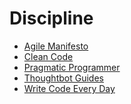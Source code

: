 Discipline
==========

* [Agile Manifesto](http://agilemanifesto.org/)
* [Clean Code](/discipline/clean-code)
* [Pragmatic Programmer](http://pragprog.com/the-pragmatic-programmer)
* [Thoughtbot Guides](https://github.com/thoughtbot/guides)
* [Write Code Every Day](http://ejohn.org/blog/write-code-every-day/)

